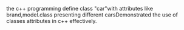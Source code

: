 the c++ programming define class "car"with attributes like brand,model.class presenting different carsDemonstrated the use of classes attributes in c++ effectively.
